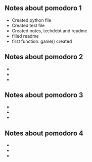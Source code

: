 ## Notes about pomodoro 1
- Created python file
- Created test file
- Created notes, techdebt and readme
- filled readme
- first function: game() created

## Notes about pomodoro 2
- 
- 
- 

## Notes about pomodoro 3
- 
- 
- 

## Notes about pomodoro 4
- 
- 
- 
